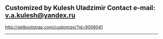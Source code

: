 Customized by Kulesh Uladzimir
Contact e-mail: v.a.kulesh@yandex.ru
------------------------------------------------------

http://getbootstrap.com/customize/?id=9008041

------------------------------------------------------
